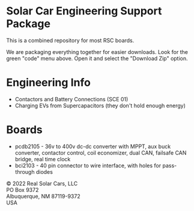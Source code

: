 # Solar Car Engineering Support Package

This is a combined repository for most RSC boards.

We are packaging everything together for easier downloads. 
Look for the green "code" menu above. 
Open it and select the "Download Zip" option.

# Engineering Info
- Contactors and Battery Connections (SCE 01)
- Charging EVs from Supercapacitors (they don't hold enough energy)

# Boards
- pcdb2105 - 36v to 400v dc-dc converter with MPPT, aux buck converter, contactor control, coil economizer, dual CAN, failsafe CAN bridge, real time clock
- bci2103 - 40 pin connector to wire interface, with holes for pass-through diodes



© 2022 Real Solar Cars, LLC  
PO Box 9372   
Albuquerque, NM 87119-9372  
USA

